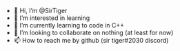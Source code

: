 - 👋 Hi, I’m @SirTiger
- 👀 I’m interested in learning
- 🌱 I’m currently learning to code in C++
- 💞️ I’m looking to collaborate on nothing (at least for now)
- 📫 How to reach me by github (sir tiger#2030 discord)

<!---
SirTiger/SirTiger is a ✨ special ✨ repository because its `README.md` (this file) appears on your GitHub profile.
You can click the Preview link to take a look at your changes.
--->

